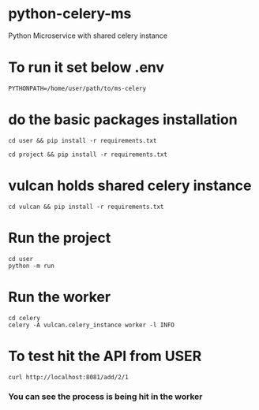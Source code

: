 # python-celery-ms
Python Microservice with shared celery instance

# To run it set below .env
```
PYTHONPATH=/home/user/path/to/ms-celery
```
# do the basic packages installation
```
cd user && pip install -r requirements.txt

cd project && pip install -r requirements.txt
```
# vulcan holds shared celery instance
```
cd vulcan && pip install -r requirements.txt
```
# Run the project
```
cd user
python -m run
```
# Run the worker
```
cd celery
celery -A vulcan.celery_instance worker -l INFO
```
# To test hit the <add> API from USER
```curl http://localhost:8081/add/2/1```

### You can see the process is being hit in the worker
